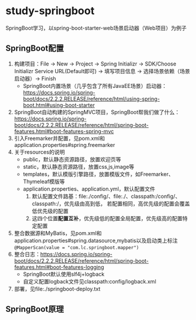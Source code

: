# study-springboot

SpringBoot学习，以spring-boot-starter-web场景启动器（Web项目）为例子

## SpringBoot配置

1. 构建项目：File -> New -> Project -> Spring Initializr -> SDK/Choose Initializr Service URL(Default即可) -> 填写项目信息 -> 选择场景依赖（场景启动器）-> Finish
   - SpringBoot内置场景（几乎包含了所有JavaEE场景）启动器：https://docs.spring.io/spring-boot/docs/2.2.2.RELEASE/reference/html/using-spring-boot.html#using-boot-starter
2. SpringBoot自动构建的SpringMVC项目，SpringBoot帮我们做了什么：
   https://docs.spring.io/spring-boot/docs/2.2.2.RELEASE/reference/html/spring-boot-features.html#boot-features-spring-mvc
3. 引入Freemarker并配置，见pom.xml和application.properties#spring.freemarker
4. 关于resources的说明
    - public，默认静态资源路径，放置欢迎页等
    - static，默认静态资源路径，放置css,js,image等
    - templates，默认模版引擎路径，放置模版文件，如Freemarker、Thymeleaf模版等
    - application.properties、application.yml，默认配置文件
        1. 默认配置文件路基：file:./config/、file:./、classpath:/config/、classpath:/，优先级由高到低，
           若配置相同，高优先级的配置会覆盖低优先级的配置
        2. 这四个位置**配置互补**，优先级低的配置全局配置，优先级高的配置特定配置
5. 整合数据源和MyBatis，见pom.xml和application.properties#spring.datasource,mybatis以及启动类上标注`@MapperScan(value = "com.lc.springboot.mapper")`
6. 整合日志：https://docs.spring.io/spring-boot/docs/2.2.2.RELEASE/reference/html/spring-boot-features.html#boot-features-logging
    - SpringBoot默认使用slf4j+logback
    - 自定义配置logback文件见classpath:config/logback.xml
7. 部署，见file:./springboot-deploy.txt

## SpringBoot原理



